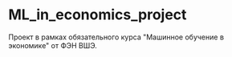 # ML_in_economics_project
Проект в рамках обязательного курса "Машинное обучение в экономике" от ФЭН ВШЭ.
